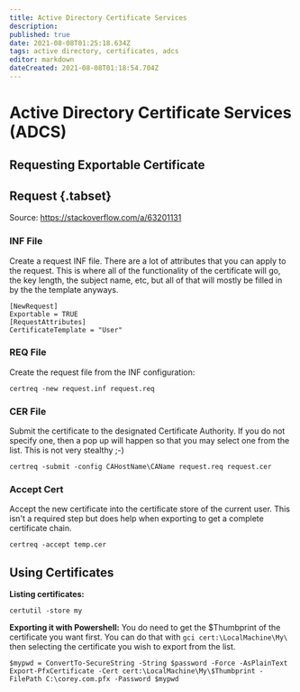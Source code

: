 ```yaml
---
title: Active Directory Certificate Services
description: 
published: true
date: 2021-08-08T01:25:18.634Z
tags: active directory, certificates, adcs
editor: markdown
dateCreated: 2021-08-08T01:18:54.704Z
---
```


# Active Directory Certificate Services (ADCS)

## Requesting Exportable Certificate



## Request {.tabset}

Source: https://stackoverflow.com/a/63201131

### INF File

Create a request INF file. There are a lot of attributes that you can apply to the request. This is where all of the functionality of the certificate will go, the key length, the subject name, etc, but all of that will mostly be filled in by the the template anyways.


```file request.inf
[NewRequest]
Exportable = TRUE
[RequestAttributes]
CertificateTemplate = "User"
```

### REQ File

Create the request file from the INF configuration:
```
certreq -new request.inf request.req
```

### CER File

Submit the certificate to the designated Certificate Authority. If you do not specify one, then a pop up will happen so that you may select one from the list. This is not very stealthy ;-)
```
certreq -submit -config CAHostName\CAName request.req request.cer
```
### Accept Cert

Accept the new certificate into the certificate store of the current user. This isn't a required step but does help when exporting to get a complete certificate chain.
```
certreq -accept temp.cer
```

## Using Certificates

**Listing certificates:**
```
certutil -store my
```

**Exporting it with Powershell:**
You do need to get the $Thumbprint of the certificate you want first. You can do that with `gci cert:\LocalMachine\My\` then selecting the certificate you wish to export from the list.
```
$mypwd = ConvertTo-SecureString -String $password -Force -AsPlainText
Export-PfxCertificate -Cert cert:\LocalMachine\My\$Thumbprint -FilePath C:\corey.com.pfx -Password $mypwd
```
